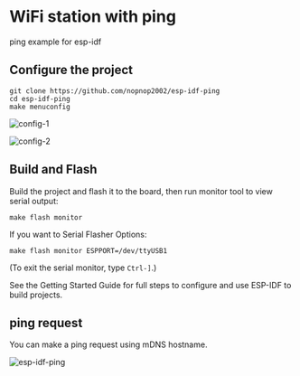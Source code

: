 # WiFi station with ping
ping example for esp-idf

## Configure the project
```
git clone https://github.com/nopnop2002/esp-idf-ping
cd esp-idf-ping
make menuconfig
```

![config-1](https://user-images.githubusercontent.com/6020549/72844474-eaa0c600-3cdf-11ea-99aa-84f55a86f671.jpg)

![config-2](https://user-images.githubusercontent.com/6020549/93407157-6b927a80-f8cc-11ea-972a-1c65d62e5991.jpg)


## Build and Flash

Build the project and flash it to the board, then run monitor tool to view serial output:

```
make flash monitor
```

If you want to Serial Flasher Options:

```
make flash monitor ESPPORT=/dev/ttyUSB1
```


(To exit the serial monitor, type ``Ctrl-]``.)

See the Getting Started Guide for full steps to configure and use ESP-IDF to build projects.

## ping request
You can make a ping request using mDNS hostname.

![esp-idf-ping](https://user-images.githubusercontent.com/6020549/93407279-ba401480-f8cc-11ea-8e1b-9f9238af9d5d.jpg)
